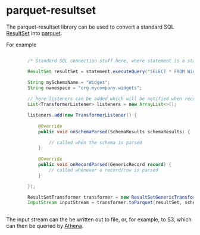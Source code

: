 # parquet-resultset

The parquet-resultset library can be used to convert a standard SQL 
[ResultSet](https://docs.oracle.com/javase/8/docs/api/java/sql/ResultSet.html) into 
[parquet](https://parquet.apache.org/). 

For example

``` java

        /* Standard SQL connection stuff here, where statement is a standard java.sql.Statement. */

        ResultSet resultSet = statement.executeQuery("SELECT * FROM Widget");

        String mySchemaName = "Widget";
        String namespace = "org.mycompany.widgets";
        
        // here listeners can be added which will be notified when records are parsed
        List<TransformerListener> listeners = new ArrayList<>();

        listeners.add(new TransformerListener() {
        
            @Override
            public void onSchemaParsed(SchemaResults schemaResults) {

                // called when the schema is parsed
            }
            
            @Override
            public void onRecordParsed(GenericRecord record) {
                // called whenever a record/row is parsed
            }

        });

        ResultSetTransformer transformer = new ResultSetGenericTransformer();
        InputStream inputStream = transformer.toParquet(resultSet, schemaName, namespace, listeners); 
        
```

The input stream can the be written out to file, or, for example, to S3, which can then be queried by 
[Athena](https://aws.amazon.com/athena/).